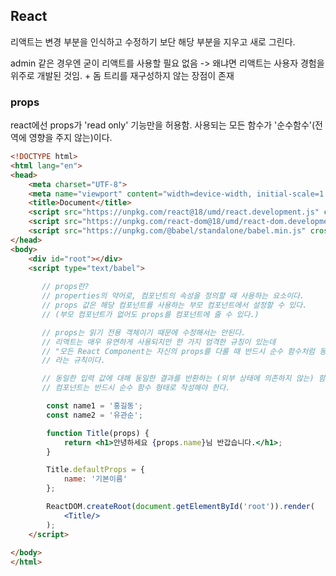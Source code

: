 ## React



리액트는 변경 부분을 인식하고 수정하기 보단 해당 부분을 지우고 새로 그린다.

admin 같은 경우엔 굳이 리액트를 사용할 필요 없음 -> 왜냐면 리액트는 사용자 경험을 위주로 개발된 것임. + 돔 트리를 재구성하지 않는 장점이 존재







### props

react에선 props가 'read only' 기능만을 허용함.
사용되는 모든 함수가 '순수함수'(전역에 영향을 주지 않는)이다.

~~~html
<!DOCTYPE html>
<html lang="en">
<head>
    <meta charset="UTF-8">
    <meta name="viewport" content="width=device-width, initial-scale=1.0">
    <title>Document</title>
    <script src="https://unpkg.com/react@18/umd/react.development.js" crossorigin></script>
    <script src="https://unpkg.com/react-dom@18/umd/react-dom.development.js" crossorigin></script>
    <script src="https://unpkg.com/@babel/standalone/babel.min.js" crossorigin></script>
</head>
<body>
    <div id="root"></div>
    <script type="text/babel">
       
       // props란?
       // properties의 약어로, 컴포넌트의 속성을 정의할 때 사용하는 요소이다.
       // props 값은 해당 컴포넌트를 사용하는 부모 컴포넌트에서 설정할 수 있다.
       // (부모 컴포넌트가 없어도 props를 컴포넌트에 줄 수 있다.)

       // props는 읽기 전용 객체이기 때문에 수정해서는 안된다.
       // 리액트는 매우 유연하게 사용되지만 한 가지 엄격한 규칭이 있는데
       // "모든 React Component는 자신의 props를 다룰 때 반드시 순수 함수처럼 동작해야 한다."
       // 라는 규칙이다.

       // 동일한 입력 값에 대해 동일한 결과를 반환하는 (외부 상태에 의존하지 않는) 함수를 순수함수라고 하며,
       // 컴포넌트는 반드시 순수 함수 형태로 작성해야 한다.

        const name1 = '홍길동';
        const name2 = '유관순';

        function Title(props) {
            return <h1>안녕하세요 {props.name}님 반갑습니다.</h1>;
        }

        Title.defaultProps = {
            name: '기본이름'
        };

        ReactDOM.createRoot(document.getElementById('root')).render(
            <Title/>
        );
    </script>
    
</body>
</html>
~~~

